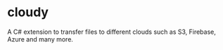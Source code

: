 # cloudy
A C# extension to transfer files to different clouds such as S3, Firebase, Azure and many more.

